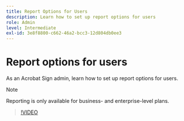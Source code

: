 ```yaml
---
title: Report Options for Users
description: Learn how to set up report options for users
role: Admin
level: Intermediate
exl-id: 3e8f8800-c662-46a2-bcc3-12d804db0ee3
---
```

# Report options for users

As an Acrobat Sign admin, learn how to set up report options for users.  

>[!NOTE]
>
>Reporting is only available for business- and enterprise-level plans.

>[!VIDEO](https://video.tv.adobe.com/v/3419303?quality=12&learn=on&hidetitle=true)
